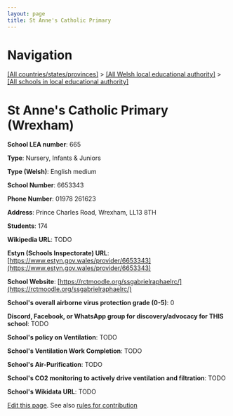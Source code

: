 ```yaml
---
layout: page
title: St Anne's Catholic Primary
---
```

# Navigation

[[All countries/states/provinces]](../../..) > [[All Welsh local educational authority]](../..) > [[All schools in local educational authority]](..)

# St Anne's Catholic Primary (Wrexham)

**School LEA number**: 665

**Type**: Nursery, Infants & Juniors

**Type (Welsh)**: English medium

**School Number**: 6653343

**Phone Number**: 01978 261623

**Address**: Prince Charles Road, Wrexham, LL13 8TH

**Students**: 174

**Wikipedia URL**: TODO

**Estyn (Schools Inspectorate) URL**: [https://www.estyn.gov.wales/provider/6653343](https://www.estyn.gov.wales/provider/6653343)

**School Website**: [https://rctmoodle.org/ssgabrielraphaelrc/](https://rctmoodle.org/ssgabrielraphaelrc/)

**School's overall airborne virus protection grade (0-5)**: 0

**Discord, Facebook, or WhatsApp group for discovery/advocacy for THIS school**: TODO

**School's policy on Ventilation**: TODO

**School's Ventilation Work Completion**: TODO

**School's Air-Purification**: TODO

**School's CO2 monitoring to actively drive ventilation and filtration**: TODO

**School's Wikidata URL**: TODO




[Edit this page](https://github.com/VentilationProject/Wales/edit/prif/./Wrexham/St_Anne's_Catholic_Primary.md). See also [rules for contribution](../../../contribution-rules/)